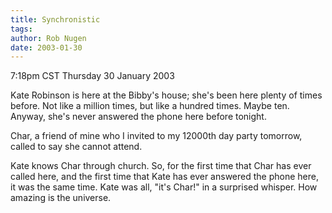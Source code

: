 ```yaml
---
title: Synchronistic
tags: 
author: Rob Nugen
date: 2003-01-30
---
```


<p class=date>7:18pm CST Thursday 30 January 2003</p>

<p>Kate Robinson is here at the Bibby's house; she's been here plenty
of times before.  Not like a million times, but like a hundred times.
Maybe ten.  Anyway, she's never answered the phone here before
tonight.</p>

<p>Char, a friend of mine who I invited to my 12000th day party
tomorrow, called to say she cannot attend.</p>

<p>Kate knows Char through church.  So, for the first time that Char
has ever called here, and the first time that Kate has ever answered
the phone here, it was the same time.  Kate was all, "it's Char!" in a
surprised whisper.  How amazing is the universe.</p>
